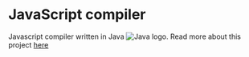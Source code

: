 # JavaScript compiler
Javascript compiler written in Java ![Java logo](https://www.flaticon.com/free-icon/java_226777).
Read more about this project [here](https://docs.google.com/document/d/1o3GuigH1gSqUlUPL8MEUVonc9J1arS2iB2NeT9BBGCQ/edit?usp=sharing)
